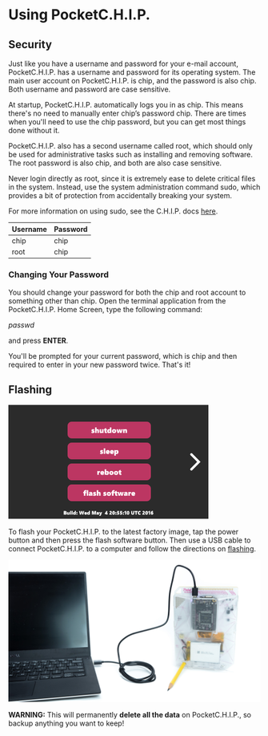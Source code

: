 # Using PocketC.H.I.P.

## Security

Just like you have a username and password for your e-mail account, PocketC.H.I.P. has a username and password for its operating system. The main user account on PocketC.H.I.P. is chip, and the password is also chip. Both username and password are case sensitive.

At startup, PocketC.H.I.P. automatically logs you in as chip. This means there's no need to manually enter chip’s password chip. There are times when you'll need to use the chip password, but you can get most things done without it.

PocketC.H.I.P. also has a second username called root, which should only be used for administrative tasks such as installing and removing software. The root password is also chip, and both are also case sensitive.

Never login directly as root, since it is extremely ease to delete critical files in the system. Instead, use the system administration command sudo, which provides a bit of protection from accidentally breaking your system.

For more information on using sudo, see the C.H.I.P. docs [here](http://docs.getchip.com/#terminal-for-beginners-glossary).

|**Username** 	| **Password** |
| ------------- | -------- |
|chip		| chip     |
|root		| chip     |


### Changing Your Password
You should change your password for both the chip and root account to something other than chip. Open the terminal application from the PocketC.H.I.P. Home Screen, type the following command:

*passwd*

and press **ENTER**.

You'll be prompted for your current password, which is chip and then required to enter in your new password twice. That's it!

## Flashing

![Flash PocketC.H.I.P](images/power-menu.png)

To flash your PocketC.H.I.P. to the latest factory image, tap the power button and then press the flash software button. Then use a USB cable to connect PocketC.H.I.P. to a computer and follow the directions on [flashing](http://flash.getchip.com). 

![PocketC.H.I.P. connected to a computer via USB](images/laptop-and-pocketchip.jpg)

**WARNING:**  This will permanently **delete all the data** on PocketC.H.I.P., so backup anything you want to keep!
